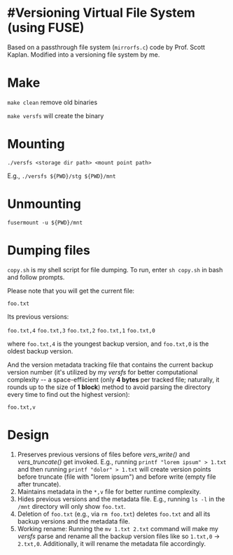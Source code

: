 #Versioning Virtual File System (using FUSE)
============================================

Based on a passthrough file system (`mirrorfs.c`) code by Prof. Scott Kaplan.
Modified into a versioning file system by me.



Make
=====

`make clean` remove old binaries

`make versfs` will create the binary 


Mounting
=========

`./versfs <storage dir path> <mount point path>`

E.g., `./versfs ${PWD}/stg ${PWD}/mnt`


Unmounting
===========

`fusermount -u ${PWD}/mnt`



Dumping files
===============

`copy.sh` is my shell script for file dumping.
To run, enter `sh copy.sh` in bash and follow prompts.

Please note that you will get the current file:

`foo.txt`

Its previous versions:

`foo.txt,4`
`foo.txt,3`
`foo.txt,2`
`foo.txt,1`
`foo.txt,0`

where `foo.txt,4` is the youngest backup version, and `foo.txt,0` is the oldest backup version.

And the version metadata tracking file that contains the current backup version number (it's utilized by my *versfs* for better computational complexity -- a space-effiicient (only **4 bytes** per tracked file; naturally, it rounds up to the size of **1 block**) method to avoid parsing the directory every time to find out the highest version):

`foo.txt,v`




Design
======

1. Preserves previous versions of files before *vers_write()* and *vers_truncate()* get invoked.
	E.g., running `printf "lorem ipsum" > 1.txt` and then running `printf "dolor" > 1.txt` will create version points before truncate (file with "lorem ipsum") and before write (empty file after truncate).
2. Maintains metadata in the `*,v` file for better runtime complexity.
3. Hides previous versions and the metadata file. E.g., running `ls -l` in the `/mnt` directory will only show `foo.txt`.
4. Deletion of `foo.txt` (e.g., via `rm foo.txt`) deletes `foo.txt` and all its backup versions and the metadata file.
5. Working rename: Running the `mv 1.txt 2.txt` command will make my *versfs* parse and rename all the backup version files like so `1.txt,0` -> `2.txt,0`. Additionally, it will rename the metadata file accordingly.


